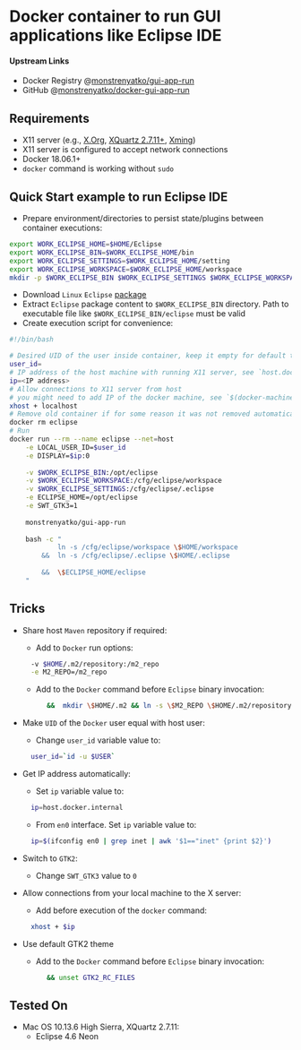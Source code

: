 # Docker container to run GUI applications like Eclipse IDE

#### Upstream Links

* Docker Registry @[monstrenyatko/gui-app-run](https://hub.docker.com/r/monstrenyatko/gui-app-run/)
* GitHub @[monstrenyatko/docker-gui-app-run](https://github.com/monstrenyatko/docker-gui-app-run)

## Requirements

* X11 server (e.g., [X.Org](https://www.x.org), [XQuartz 2.7.11+](https://www.xquartz.org), [Xming](http://www.straightrunning.com/XmingNotes/))
* X11 server is configured to accept network connections
* Docker 18.06.1+
* `docker` command is working without `sudo`

## Quick Start example to run Eclipse IDE

* Prepare environment/directories to persist state/plugins between container executions:

```sh
export WORK_ECLIPSE_HOME=$HOME/Eclipse
export WORK_ECLIPSE_BIN=$WORK_ECLIPSE_HOME/bin
export WORK_ECLIPSE_SETTINGS=$WORK_ECLIPSE_HOME/setting
export WORK_ECLIPSE_WORKSPACE=$WORK_ECLIPSE_HOME/workspace
mkdir -p $WORK_ECLIPSE_BIN $WORK_ECLIPSE_SETTINGS $WORK_ECLIPSE_WORKSPACE
```
* Download `Linux` `Eclipse` [package](http://www.eclipse.org/downloads/eclipse-packages)
* Extract `Eclipse` package content to `$WORK_ECLIPSE_BIN` directory.
Path to executable file like `$WORK_ECLIPSE_BIN/eclipse` must be valid
* Create execution script for convenience:

```sh
#!/bin/bash

# Desired UID of the user inside container, keep it empty for default to `1000`
user_id=
# IP address of the host machine with running X11 server, see `host.docker.internal`
ip=<IP address>
# Allow connections to X11 server from host
# you might need to add IP of the docker machine, see `$(docker-machine ip $machine_name)`
xhost + localhost
# Remove old container if for some reason it was not removed automatically
docker rm eclipse
# Run
docker run --rm --name eclipse --net=host                                      \
    -e LOCAL_USER_ID=$user_id                                                  \
    -e DISPLAY=$ip:0                                                           \
                                                                               \
    -v $WORK_ECLIPSE_BIN:/opt/eclipse                                          \
    -v $WORK_ECLIPSE_WORKSPACE:/cfg/eclipse/workspace                          \
    -v $WORK_ECLIPSE_SETTINGS:/cfg/eclipse/.eclipse                            \
    -e ECLIPSE_HOME=/opt/eclipse                                               \
    -e SWT_GTK3=1                                                              \
                                                                               \
    monstrenyatko/gui-app-run                                                  \
                                                                               \
    bash -c "                                                                  \
            ln -s /cfg/eclipse/workspace \$HOME/workspace                      \
        &&  ln -s /cfg/eclipse/.eclipse \$HOME/.eclipse                        \
                                                                               \
        &&  \$ECLIPSE_HOME/eclipse                                             \
    "
```

## Tricks

* Share host `Maven` repository if required:

  - Add to `Docker` run options:

  ```sh
    -v $HOME/.m2/repository:/m2_repo                                           \
    -e M2_REPO=/m2_repo                                                        \
  ```
  - Add to the `Docker` command before `Eclipse` binary invocation:

  ```sh
        &&  mkdir \$HOME/.m2 && ln -s \$M2_REPO \$HOME/.m2/repository          \
  ```
* Make `UID` of the `Docker` user equal with host user:

  - Change `user_id` variable value to:

  ```sh
    user_id=`id -u $USER`
  ```
* Get IP address automatically:

  - Set `ip` variable value to:

  ```sh
    ip=host.docker.internal
  ```
  - From `en0` interface. Set `ip` variable value to:

  ```sh
    ip=$(ifconfig en0 | grep inet | awk '$1=="inet" {print $2}')
  ```
* Switch to `GTK2`:

  - Change `SWT_GTK3` value to `0`
* Allow connections from your local machine to the X server:

  - Add before execution of the `docker` command:

  ```sh
    xhost + $ip
  ```
* Use default GTK2 theme

  - Add to the `Docker` command before `Eclipse` binary invocation:

  ```sh
        && unset GTK2_RC_FILES                                                     \
  ```

## Tested On

* Mac OS 10.13.6 High Sierra, XQuartz 2.7.11:
  - Eclipse 4.6 Neon
